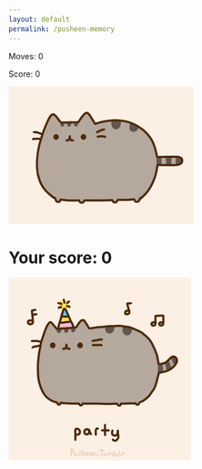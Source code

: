 ```yaml
---
layout: default
permalink: /pusheen-memory
---
```


<link rel="stylesheet" href="/css/pusheen.css">

<div id="ultradiv">
    <div id="board"></div>
    <div id="gameStatus">
        <p id="moves"> Moves: <span id="numberOfMoves">0</span></p>
        <p id="score"> Score: <span id="totalScore">0</span></p>
        <img id="pusheenMood" src="/img/pusheen/mood/neutral.gif">
    </div>
</div>

<div id="preload" style="display:none"></div>

<div id="victoryDiv">
    <div id="megaDiv">
        <h1>Your score: <span id="finalScore">0</span></h1>
        <img src="/img/pusheen/mood/victorypusheen.gif"> 
    </div>
</div>


<script>

    var imgArray = [
        "autumn.jpg",
        "bake.gif",
        "balloons.jpg",
        "beach.gif",
        "burrito.gif",
        "busy.jpg",
        "christmas.gif",
        "christmas_tree.gif",
        "flowers.jpg",
        "halloween.gif",
        "mermaid.gif",
        "more_ice_cream.gif",
        "pusheen_ice_cream.jpg",
        "shersheen.gif",
        "snowman.png"
    ];
    
    var preload = document.getElementById("preload");
    for (var i = 0; i < 15; i++) {
        preload.insertAdjacentHTML("beforeend", 
            `<img src="/img/pusheen/${imgArray[i]}">`
        )
    }

    var pusheenMoodDisplay = document.getElementById("pusheenMood")
    var numberOfMovesDisplay = document.getElementById("numberOfMoves")
    var totalScoreDisplay = document.getElementById("totalScore")
    var victoryModal = document.getElementById("victoryDiv")
    var finalScoreDisplay = document.getElementById("finalScore")
    var boardArray = imgArray.concat(imgArray);
    shuffle(boardArray);

    var board = document.getElementById("board");
    for (var i = 0; i < 30; i++) {
        board.insertAdjacentHTML("beforeend", 
            `<img data-index="${i}" src="/img/pusheen/card_back.jpg">`
        )
    }
    
    var game = {
        locked: false,
        flipNumber: 0,
        firstFlip: {index: null, img: null},
        secondFlip: {index: null, img: null},
        moves: 0,
        misses: 0,
        hits: 0,
        score: 0,
        flips: 0
    }
    
    document.body.addEventListener("click", function (e) {
        var index = e.target.getAttribute("data-index");
        
        if (index === null || game.locked || !cardIsFacingDown(index)) {
            return; // nothing can happen after return
        }
        
        game.locked = true;
        game.flipNumber++;
        var hiddenPusheen = figurativelyFlipCard(index);
        
        if (game.flipNumber === 1) {
            game.firstFlip = hiddenPusheen;
            game.locked = false;
        } else if (game.flipNumber === 2) {
            game.moves++;
            numberOfMovesDisplay.textContent = game.moves;
            game.secondFlip = hiddenPusheen;
            if (game.firstFlip.img !== game.secondFlip.img) {
                setTimeout(function() {
                    flipCardBack(game.firstFlip.index);
                    flipCardBack(game.secondFlip.index);
                    reset();
                }, 1000);
                game.hits = 0;
                game.misses++
            } else { // if cards match
                game.misses = 0;
                game.hits++;
                game.score = game.score + game.hits * game.hits;
                game.flips++;
                if (victory()) {
                    showVictoryDance();
                }
                reset();
            }
            setTimeout(updateGameStatus, 200);
        }
        console.log(game.moves)
        
        
    });
    
    function victory() {
        return game.flips === 15;
    }
    
    function showVictoryDance() {
        finalScoreDisplay.textContent = game.score;
        victoryModal.style.display = "block";
    }
    
    function cardIsFacingDown(index){
         return board.children[index].src.includes("card_back.jpg");
    }
   
    function figurativelyFlipCard(index) {
        var hiddenPusheen = boardArray[index];
        board.children[index].src = `/img/pusheen/${hiddenPusheen}`;
        return {index: index, img: hiddenPusheen};
    }
    
    function flipCardBack(index) {
        board.children[index].src = "/img/pusheen/card_back.jpg";
    }
    
    function updateGameStatus() {
        totalScoreDisplay.textContent = game.score;
        if (game.misses === 1) {
           pusheenMoodDisplay.src = "/img/pusheen/mood/fail1.png";
        } else if (game.misses === 2) {
            pusheenMoodDisplay.src = "/img/pusheen/mood/fail2.png";
        } else if (game.misses >= 3) {
            pusheenMoodDisplay.src = "/img/pusheen/mood/fail3.png";
        }
        if (game.hits === 1) {
           pusheenMoodDisplay.src = "/img/pusheen/mood/happy1.png";
        } else if (game.hits === 2) {
            pusheenMoodDisplay.src = "/img/pusheen/mood/happy2.png";
        } else if (game.hits >= 3) {
            pusheenMoodDisplay.src = "/img/pusheen/mood/happy3.png";
        }
        setTimeout(function() {
            pusheenMoodDisplay.src = "/img/pusheen/mood/neutral.gif";
        }, 1500);
    }
    
    function reset() {
        game.flipNumber = 0;
        game.firstFlip = null;
        game.secondFlip = null;
        game.locked = false;
    }

    




























function shuffle(a) {
    for (let i = a.length; i; i--) {
        let j = Math.floor(Math.random() * i);
        [a[i - 1], a[j]] = [a[j], a[i - 1]];
    }
}

</script>